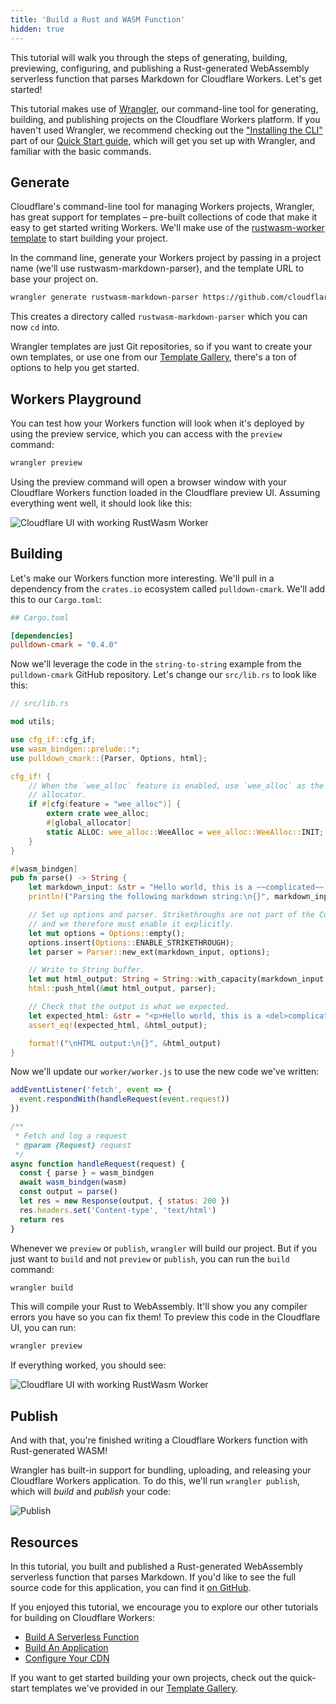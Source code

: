 ```yaml
---
title: 'Build a Rust and WASM Function'
hidden: true
---
```


This tutorial will walk you through the steps of generating, building, previewing, configuring, and publishing
a Rust-generated WebAssembly serverless function that parses Markdown for Cloudflare Workers. Let's get started!

This tutorial makes use of [Wrangler](https://github.com/cloudflare/wrangler), our command-line tool for generating, building, and publishing projects on the Cloudflare Workers platform. If you haven't used Wrangler, we recommend checking out the ["Installing the CLI"](/quickstart/cli-setup) part of our [Quick Start guide](/quickstart), which will get you set up with Wrangler, and familiar with the basic commands.

## Generate

Cloudflare's command-line tool for managing Workers projects, Wrangler, has great support for templates – pre-built collections of code that make it easy to get started writing Workers. We'll make use of the [rustwasm-worker template](https://github.com/cloudflare/rustwasm-worker-template/) to start building your project.

In the command line, generate your Workers project by passing in a project name (we'll use rustwasm-markdown-parser), and the template URL to base your project on.

```sh
wrangler generate rustwasm-markdown-parser https://github.com/cloudflare/rustwasm-worker-template/
```

This creates a directory called `rustwasm-markdown-parser` which you can now `cd` into.

Wrangler templates are just Git repositories, so if you want to create your own templates, or use one from our [Template Gallery](/templates), there's a ton of options to help you get started.

## Workers Playground

You can test how your Workers function will look when it's deployed by using the preview service, which you can access with the `preview` command:

```sh
wrangler preview
```

Using the preview command will open a browser window with your Cloudflare Workers function loaded in the Cloudflare preview
UI. Assuming everything went well, it should look like this:

![Cloudflare UI with working RustWasm Worker](/templates/media/build-a-rustwasm-function/rustwasm0.png)

## Building

Let's make our Workers function more interesting. We'll pull in a dependency from the `crates.io` ecosystem called `pulldown-cmark`.
We'll add this to our `Cargo.toml`:

```toml
## Cargo.toml

[dependencies]
pulldown-cmark = "0.4.0"
```

Now we'll leverage the code in the `string-to-string` example from the `pulldown-cmark` GitHub repository. Let's change
our `src/lib.rs` to look like this:

```rust
// src/lib.rs

mod utils;

use cfg_if::cfg_if;
use wasm_bindgen::prelude::*;
use pulldown_cmark::{Parser, Options, html};

cfg_if! {
    // When the `wee_alloc` feature is enabled, use `wee_alloc` as the global
    // allocator.
    if #[cfg(feature = "wee_alloc")] {
        extern crate wee_alloc;
        #[global_allocator]
        static ALLOC: wee_alloc::WeeAlloc = wee_alloc::WeeAlloc::INIT;
    }
}

#[wasm_bindgen]
pub fn parse() -> String {
    let markdown_input: &str = "Hello world, this is a ~~complicated~~ *very simple* example.";
    println!("Parsing the following markdown string:\n{}", markdown_input);

    // Set up options and parser. Strikethroughs are not part of the CommonMark standard
    // and we therefore must enable it explicitly.
    let mut options = Options::empty();
    options.insert(Options::ENABLE_STRIKETHROUGH);
    let parser = Parser::new_ext(markdown_input, options);

    // Write to String buffer.
    let mut html_output: String = String::with_capacity(markdown_input.len() * 3 / 2);
    html::push_html(&mut html_output, parser);

    // Check that the output is what we expected.
    let expected_html: &str = "<p>Hello world, this is a <del>complicated</del> <em>very simple</em> example.</p>\n";
    assert_eq!(expected_html, &html_output);

    format!("\nHTML output:\n{}", &html_output)
}
```

Now we'll update our `worker/worker.js` to use the new code we've written:

```javascript
addEventListener('fetch', event => {
  event.respondWith(handleRequest(event.request))
})

/**
 * Fetch and log a request
 * @param {Request} request
 */
async function handleRequest(request) {
  const { parse } = wasm_bindgen
  await wasm_bindgen(wasm)
  const output = parse()
  let res = new Response(output, { status: 200 })
  res.headers.set('Content-type', 'text/html')
  return res
}
```

Whenever we `preview` or `publish`, `wrangler` will build our project. But if you just want to `build` and not
`preview` or `publish`, you can run the `build` command:

```sh
wrangler build
```

This will compile your Rust to WebAssembly. It'll show you any compiler errors you have so you can fix them!
To preview this code in the Cloudflare UI, you can run:

```sh
wrangler preview
```

If everything worked, you should see:

![Cloudflare UI with working RustWasm Worker](/templates/media/build-a-rustwasm-function/rustwasm1.png)

## Publish

And with that, you're finished writing a Cloudflare Workers function with Rust-generated WASM!

Wrangler has built-in support for bundling, uploading, and releasing your Cloudflare Workers application. To do this, we'll run `wrangler publish`, which will _build_ and _publish_ your code:

![Publish](/templates/media/build-a-rustwasm-function/publish.gif)

## Resources

In this tutorial, you built and published a Rust-generated WebAssembly serverless function that parses Markdown. If you'd like to see the full source code for this application, you can find it [on GitHub](https://github.com/granjef3/rustwasm-markdown-parser).

If you enjoyed this tutorial, we encourage you to explore our other tutorials for building on Cloudflare Workers:

- [Build A Serverless Function](/tutorials/build-a-serverless-function)
- [Build An Application](/tutorials/build-an-application)
- [Configure Your CDN](/tutorials/configure-your-cdn)

If you want to get started building your own projects, check out the quick-start templates we've provided in our [Template Gallery](/templates).
